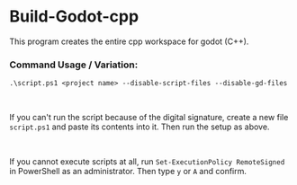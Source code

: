 # Build-Godot-cpp
This program creates the entire cpp workspace for godot (C++).

### Command Usage / Variation:
```
.\script.ps1 <project name> --disable-script-files --disable-gd-files
```

<br>

If you can't run the script because of the digital signature, create a new file ```script.ps1``` and paste its contents into it. Then run the setup as above.

<br>

If you cannot execute scripts at all, run ```Set-ExecutionPolicy RemoteSigned``` in PowerShell as an administrator. Then type ```y``` or ```A``` and confirm.
